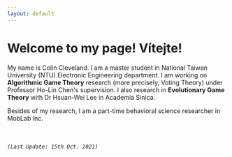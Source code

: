 ```yaml
---
layout: default
---
```


# Welcome to my page! Vítejte!

My name is Colin Cleveland. I am a master student in National Taiwan University (NTU) Electronic Engineering department.  I am working on **Algorithmic Game Theory** research (more precisely, Voting Theory) under Professor Ho-Lin Chen's supervision. I also research in **Evolutionary Game Theory** with Dr Hsuan-Wei Lee in Academia Sinica.

Besides of my research, I am a part-time behavioral science researcher in MobLab Inc. 

<br>

###### `(Last Update: 15th Oct. 2021)`

<!--
Some thing $$\frac{1}{2}$$.

$$\frac{1}{2}$$
-->

